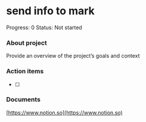 # send info to mark

Progress: 0
Status: Not started

### About project

Provide an overview of the project’s goals and context

### Action items

- [ ]  

### Documents

[https://www.notion.so](https://www.notion.so)